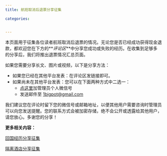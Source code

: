```yaml
---
title: 航班取消后退票分享征集

categories:


---
```


本页面用于征集各位读者航班取消后退票的情况。无论您是否已经成功获得现金退款，都欢迎您在下方的**_评论区_**中分享您成功或失败的经历。在收集到足够多的分享后，我们将推出退票情况汇总页面。

如果您需要分享长文、图片或视频，以下是分享方法：

- 如果您已经在其他平台发表：在评论区发链接即可。
- 如果尚未在其他平台发表：您可以在下面两种方式中二选一：
  - [点这里](https://i.loli.net/2020/06/11/8kM2TWZ3btdJY1j.jpg)加管理员个人微信号
  - 发送邮件至 1bigpot@gmail.com

我们建议您在评论时留下您的微信号或邮箱地址，以便其他用户需要咨询时管理员可以向您发送提醒。您的联系方式会被加密存储，绝不会公开或透露给其他用户，请您放心。多谢您的分享！

**更多相关内容：**

[回国经历分享征集](/回国经历分享)

[隔离酒店分享征集](/隔离酒店分享)